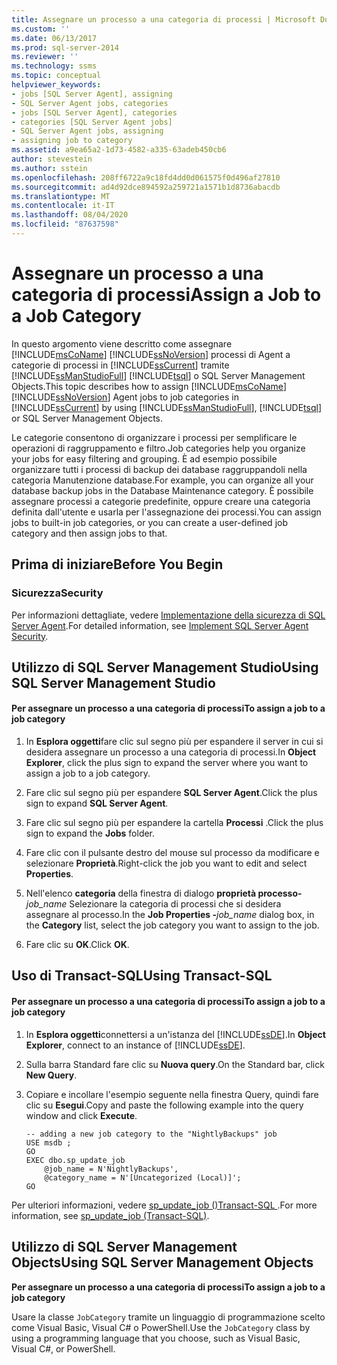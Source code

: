 ```yaml
---
title: Assegnare un processo a una categoria di processi | Microsoft Docs
ms.custom: ''
ms.date: 06/13/2017
ms.prod: sql-server-2014
ms.reviewer: ''
ms.technology: ssms
ms.topic: conceptual
helpviewer_keywords:
- jobs [SQL Server Agent], assigning
- SQL Server Agent jobs, categories
- jobs [SQL Server Agent], categories
- categories [SQL Server Agent jobs]
- SQL Server Agent jobs, assigning
- assigning job to category
ms.assetid: a9ea65a2-1d73-4582-a335-63adeb450cb6
author: stevestein
ms.author: sstein
ms.openlocfilehash: 208ff6722a9c18fd4dd0d061575f0d496af27810
ms.sourcegitcommit: ad4d92dce894592a259721a1571b1d8736abacdb
ms.translationtype: MT
ms.contentlocale: it-IT
ms.lasthandoff: 08/04/2020
ms.locfileid: "87637598"
---
```

# <a name="assign-a-job-to-a-job-category"></a><span data-ttu-id="4ed2f-102">Assegnare un processo a una categoria di processi</span><span class="sxs-lookup"><span data-stu-id="4ed2f-102">Assign a Job to a Job Category</span></span>
  <span data-ttu-id="4ed2f-103">In questo argomento viene descritto come assegnare [!INCLUDE[msCoName](../../includes/msconame-md.md)] [!INCLUDE[ssNoVersion](../../includes/ssnoversion-md.md)] processi di Agent a categorie di processi in [!INCLUDE[ssCurrent](../../includes/sscurrent-md.md)] tramite [!INCLUDE[ssManStudioFull](../../includes/ssmanstudiofull-md.md)] [!INCLUDE[tsql](../../includes/tsql-md.md)] o SQL Server Management Objects.</span><span class="sxs-lookup"><span data-stu-id="4ed2f-103">This topic describes how to assign [!INCLUDE[msCoName](../../includes/msconame-md.md)] [!INCLUDE[ssNoVersion](../../includes/ssnoversion-md.md)] Agent jobs to job categories in [!INCLUDE[ssCurrent](../../includes/sscurrent-md.md)] by using [!INCLUDE[ssManStudioFull](../../includes/ssmanstudiofull-md.md)], [!INCLUDE[tsql](../../includes/tsql-md.md)] or SQL Server Management Objects.</span></span>  
  
 <span data-ttu-id="4ed2f-104">Le categorie consentono di organizzare i processi per semplificare le operazioni di raggruppamento e filtro.</span><span class="sxs-lookup"><span data-stu-id="4ed2f-104">Job categories help you organize your jobs for easy filtering and grouping.</span></span> <span data-ttu-id="4ed2f-105">È ad esempio possibile organizzare tutti i processi di backup dei database raggruppandoli nella categoria Manutenzione database.</span><span class="sxs-lookup"><span data-stu-id="4ed2f-105">For example, you can organize all your database backup jobs in the Database Maintenance category.</span></span> <span data-ttu-id="4ed2f-106">È possibile assegnare processi a categorie predefinite, oppure creare una categoria definita dall'utente e usarla per l'assegnazione dei processi.</span><span class="sxs-lookup"><span data-stu-id="4ed2f-106">You can assign jobs to built-in job categories, or you can create a user-defined job category and then assign jobs to that.</span></span>  
  
  
##  <a name="before-you-begin"></a><a name="BeforeYouBegin"></a> <span data-ttu-id="4ed2f-107">Prima di iniziare</span><span class="sxs-lookup"><span data-stu-id="4ed2f-107">Before You Begin</span></span>  
  
###  <a name="security"></a><a name="Security"></a> <span data-ttu-id="4ed2f-108">Sicurezza</span><span class="sxs-lookup"><span data-stu-id="4ed2f-108">Security</span></span>  
 <span data-ttu-id="4ed2f-109">Per informazioni dettagliate, vedere [Implementazione della sicurezza di SQL Server Agent](implement-sql-server-agent-security.md).</span><span class="sxs-lookup"><span data-stu-id="4ed2f-109">For detailed information, see [Implement SQL Server Agent Security](implement-sql-server-agent-security.md).</span></span>  
  
  
  
##  <a name="using-sql-server-management-studio"></a><a name="SSMS"></a> <span data-ttu-id="4ed2f-110">Utilizzo di SQL Server Management Studio</span><span class="sxs-lookup"><span data-stu-id="4ed2f-110">Using SQL Server Management Studio</span></span>  
  
#### <a name="to-assign-a-job-to-a-job-category"></a><span data-ttu-id="4ed2f-111">Per assegnare un processo a una categoria di processi</span><span class="sxs-lookup"><span data-stu-id="4ed2f-111">To assign a job to a job category</span></span>  
  
1.  <span data-ttu-id="4ed2f-112">In **Esplora oggetti**fare clic sul segno più per espandere il server in cui si desidera assegnare un processo a una categoria di processi.</span><span class="sxs-lookup"><span data-stu-id="4ed2f-112">In **Object Explorer**, click the plus sign to expand the server where you want to assign a job to a job category.</span></span>  
  
2.  <span data-ttu-id="4ed2f-113">Fare clic sul segno più per espandere **SQL Server Agent**.</span><span class="sxs-lookup"><span data-stu-id="4ed2f-113">Click the plus sign to expand **SQL Server Agent**.</span></span>  
  
3.  <span data-ttu-id="4ed2f-114">Fare clic sul segno più per espandere la cartella **Processi** .</span><span class="sxs-lookup"><span data-stu-id="4ed2f-114">Click the plus sign to expand the **Jobs** folder.</span></span>  
  
4.  <span data-ttu-id="4ed2f-115">Fare clic con il pulsante destro del mouse sul processo da modificare e selezionare **Proprietà**.</span><span class="sxs-lookup"><span data-stu-id="4ed2f-115">Right-click the job you want to edit and select **Properties**.</span></span>  
  
5.  <span data-ttu-id="4ed2f-116">Nell'elenco **categoria** della finestra di dialogo **proprietà processo-**_job_name_ Selezionare la categoria di processi che si desidera assegnare al processo.</span><span class="sxs-lookup"><span data-stu-id="4ed2f-116">In the **Job Properties -**_job_name_ dialog box, in the **Category** list, select the job category you want to assign to the job.</span></span>  
  
6.  <span data-ttu-id="4ed2f-117">Fare clic su **OK**.</span><span class="sxs-lookup"><span data-stu-id="4ed2f-117">Click **OK**.</span></span>  
  
  
##  <a name="using-transact-sql"></a><a name="TSQL"></a> <span data-ttu-id="4ed2f-118">Uso di Transact-SQL</span><span class="sxs-lookup"><span data-stu-id="4ed2f-118">Using Transact-SQL</span></span>  
  
#### <a name="to-assign-a-job-to-a-job-category"></a><span data-ttu-id="4ed2f-119">Per assegnare un processo a una categoria di processi</span><span class="sxs-lookup"><span data-stu-id="4ed2f-119">To assign a job to a job category</span></span>  
  
1.  <span data-ttu-id="4ed2f-120">In **Esplora oggetti**connettersi a un'istanza del [!INCLUDE[ssDE](../../includes/ssde-md.md)].</span><span class="sxs-lookup"><span data-stu-id="4ed2f-120">In **Object Explorer**, connect to an instance of [!INCLUDE[ssDE](../../includes/ssde-md.md)].</span></span>  
  
2.  <span data-ttu-id="4ed2f-121">Sulla barra Standard fare clic su **Nuova query**.</span><span class="sxs-lookup"><span data-stu-id="4ed2f-121">On the Standard bar, click **New Query**.</span></span>  
  
3.  <span data-ttu-id="4ed2f-122">Copiare e incollare l'esempio seguente nella finestra Query, quindi fare clic su **Esegui**.</span><span class="sxs-lookup"><span data-stu-id="4ed2f-122">Copy and paste the following example into the query window and click **Execute**.</span></span>  
  
    ```  
    -- adding a new job category to the "NightlyBackups" job  
    USE msdb ;  
    GO  
    EXEC dbo.sp_update_job  
        @job_name = N'NightlyBackups',  
        @category_name = N'[Uncategorized (Local)]';  
    GO  
    ```  
  
 <span data-ttu-id="4ed2f-123">Per ulteriori informazioni, vedere [sp_update_job &#40;&#41;Transact-SQL ](/sql/relational-databases/system-stored-procedures/sp-update-job-transact-sql).</span><span class="sxs-lookup"><span data-stu-id="4ed2f-123">For more information, see [sp_update_job &#40;Transact-SQL&#41;](/sql/relational-databases/system-stored-procedures/sp-update-job-transact-sql).</span></span>  
  
  
  
##  <a name="using-sql-server-management-objects"></a><a name="SMO"></a><span data-ttu-id="4ed2f-124">Utilizzo di SQL Server Management Objects</span><span class="sxs-lookup"><span data-stu-id="4ed2f-124">Using SQL Server Management Objects</span></span>  
 <span data-ttu-id="4ed2f-125">**Per assegnare un processo a una categoria di processi**</span><span class="sxs-lookup"><span data-stu-id="4ed2f-125">**To assign a job to a job category**</span></span>  
  
 <span data-ttu-id="4ed2f-126">Usare la classe `JobCategory` tramite un linguaggio di programmazione scelto come Visual Basic, Visual C# o PowerShell.</span><span class="sxs-lookup"><span data-stu-id="4ed2f-126">Use the `JobCategory` class by using a programming language that you choose, such as Visual Basic, Visual C#, or PowerShell.</span></span>  
  
  
  
  
